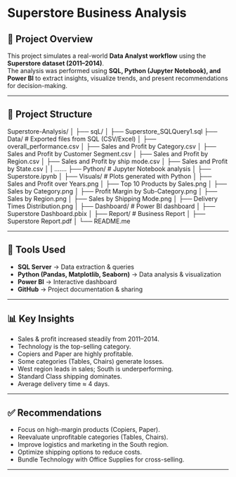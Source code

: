 # Superstore Business Analysis

## 📌 Project Overview
This project simulates a real-world **Data Analyst workflow** using the **Superstore dataset (2011–2014)**.  
The analysis was performed using **SQL, Python (Jupyter Notebook), and Power BI** to extract insights, visualize trends, and present recommendations for decision-making.

---

## 📂 Project Structure
Superstore-Analysis/
│
├── sqL/
│ ├── Superstore_SQLQuery1.sql
├── Data/ # Exported files from SQL (CSV/Excel)
│ ├── overall_performance.csv
│ ├── Sales and Profit by Category.csv
│ ├── Sales and Profit by Customer Segment.csv
│ ├── Sales and Profit by Region.csv
│ ├── Sales and Profit by ship mode.csv
│ ├── Sales and Profit by State.csv
│ | .......
├── Python/ # Jupyter Notebook analysis
│ ├── Superstore.ipynb
│
├── Visuals/ # Plots generated with Python
│ ├── Sales and Profit over Years.png
│ ├── Top 10 Products by Sales.png
│ ├── Sales by Category.png
│ ├── Profit Margin by Sub-Category.png
│ ├── Sales by Region.png
│ ├── Sales by Shipping Mode.png
│ ├── Delivery Times Distribution.png
│
├── Dashboard/ # Power BI dashboard
│ ├── Superstore Dashboard.pbix
│
├── Report/ # Business Report
│ ├── Superstore Report.pdf
│
└── README.me

---

## 🚀 Tools Used
- **SQL Server** → Data extraction & queries  
- **Python (Pandas, Matplotlib, Seaborn)** → Data analysis & visualization  
- **Power BI** → Interactive dashboard  
- **GitHub** → Project documentation & sharing  

---

## 📊 Key Insights
- Sales & profit increased steadily from 2011–2014.  
- Technology is the top-selling category.  
- Copiers and Paper are highly profitable.  
- Some categories (Tables, Chairs) generate losses.  
- West region leads in sales; South is underperforming.  
- Standard Class shipping dominates.  
- Average delivery time ≈ 4 days.  

---

## ✅ Recommendations
- Focus on high-margin products (Copiers, Paper).  
- Reevaluate unprofitable categories (Tables, Chairs).  
- Improve logistics and marketing in the South region.  
- Optimize shipping options to reduce costs.  
- Bundle Technology with Office Supplies for cross-selling.

---
